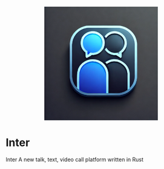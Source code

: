 <p align="center">
	      <img src="Inter.png" width="300" height="300" alt="AttackPS1">  
</p>

# Inter
Inter A new talk, text, video call platform written in Rust

